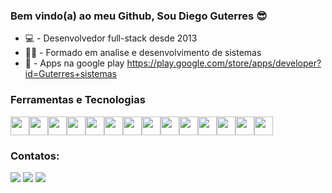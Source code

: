 ### Bem vindo(a) ao meu Github, Sou Diego Guterres :sunglasses:


 - :computer: - Desenvolvedor full-stack desde 2013
 - 👨‍🎓 - Formado em analise e desenvolvimento de sistemas
 - :iphone: - Apps na google play https://play.google.com/store/apps/developer?id=Guterres+sistemas

<!--
**diegoguterresdasilva/diegoguterresdasilva** is a ✨ _special_ ✨ repository because its `README.md` (this file) appears on your GitHub profile.

Here are some ideas to get you started:

- 🔭 I’m currently working on ...
- 🌱 I’m currently learning ...
- 👯 I’m looking to collaborate on ...
- 🤔 I’m looking for help with ...
- 💬 Ask me about ...
- 📫 How to reach me: ...
- 😄 Pronouns: ...
- ⚡ Fun fact: ...
-->

### Ferramentas e Tecnologias

<img src="https://cdn.jsdelivr.net/gh/devicons/devicon/icons/git/git-original.svg" width="30" height="30"/><img src="https://cdn.jsdelivr.net/gh/devicons/devicon/icons/androidstudio/androidstudio-original.svg" width="30" height="30"/><img src="https://cdn.jsdelivr.net/gh/devicons/devicon/icons/bootstrap/bootstrap-original.svg" width="30" height="30" /><img src="https://cdn.jsdelivr.net/gh/devicons/devicon/icons/laravel/laravel-plain.svg" width="30" height="30"/><img src="https://cdn.jsdelivr.net/gh/devicons/devicon/icons/php/php-original.svg" width="30" height="30"/><img src="https://cdn.jsdelivr.net/gh/devicons/devicon/icons/javascript/javascript-original.svg" width="30" height="30"/><img src="https://cdn.jsdelivr.net/gh/devicons/devicon/icons/react/react-original.svg" width="30" height="30" /><img src="https://cdn.jsdelivr.net/gh/devicons/devicon/icons/css3/css3-original.svg" width="30" height="30" /><img src="https://cdn.jsdelivr.net/gh/devicons/devicon/icons/composer/composer-original.svg" width="30" height="30" /><img src="https://cdn.jsdelivr.net/gh/devicons/devicon/icons/docker/docker-original.svg" width="30" height="30" /><img src="https://cdn.jsdelivr.net/gh/devicons/devicon/icons/html5/html5-original.svg" width="30" height="30" /><img src="https://cdn.jsdelivr.net/gh/devicons/devicon/icons/jquery/jquery-original.svg" width="30" height="30" /><img src="https://cdn.jsdelivr.net/gh/devicons/devicon/icons/mysql/mysql-original.svg" width="30" height="30" /><img src="https://cdn.jsdelivr.net/gh/devicons/devicon/icons/nodejs/nodejs-original.svg" width="30" height="30" />

### Contatos:

<div>
<a href="https://www.instagram.com/diegoguterresdasilva/" target="_blank"><img src="https://img.shields.io/badge/-Instagram-%23E4405F?style=for-the-badge&logo=instagram&logoColor=white" target="_blank"></a>
<a href = "mailto:contato@diegoguterresdasilva@gmail.com"><img src="https://img.shields.io/badge/Gmail-D14836?style=for-the-badge&logo=gmail&logoColor=white" target="_blank"></a>
<a href="https://www.linkedin.com/in/diego-guterres-da-silva-86673376" target="_blank"><img src="https://img.shields.io/badge/-LinkedIn-%230077B5?style=for-the-badge&logo=linkedin&logoColor=white" target="_blank"></a>   
</div>
